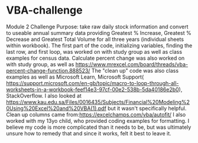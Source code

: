 # VBA-challenge
Module 2 Challenge
Purpose: take raw daily stock information and convert to useable annual summary data providing Greatest % Increase, Greatest % Decrease and Greatest Total Volume for all three years (individual sheets within workbook).
The first part of the code, initializing variables, finding the last row, and first loop, was worked on with study group as well as class examples for census data.
Calculate percent change was also worked on with study group, as well as https://www.mrexcel.com/board/threads/vba-percent-change-function.888523/
The "clean up" code was also class examples as well as Microsoft Learn, 
Microsoft Support( https://support.microsoft.com/en-gb/topic/macro-to-loop-through-all-worksheets-in-a-workbook-feef14e3-97cf-00e2-538b-5da40186e2b0),
StackOverflow.  I also looked at https://www.kau.edu.sa/Files/0016435/Subjects/Financial%20Modeling%20Using%20Excel%20and%20VBA(1).pdf but it wasn't specifically helpful.
Clean up columns came from:https://excelchamps.com/vba/autofit/
I also worked with my 13yo child, who provided coding examples for formatting. I believe my code is more complicated than it needs to be, but was ultimately unsure how to remedy that and since it works, felt it best to leave it.
